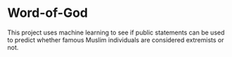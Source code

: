 # Word-of-God

This project uses machine learning to see if public statements can be used to predict whether famous Muslim individuals are considered extremists or not.
